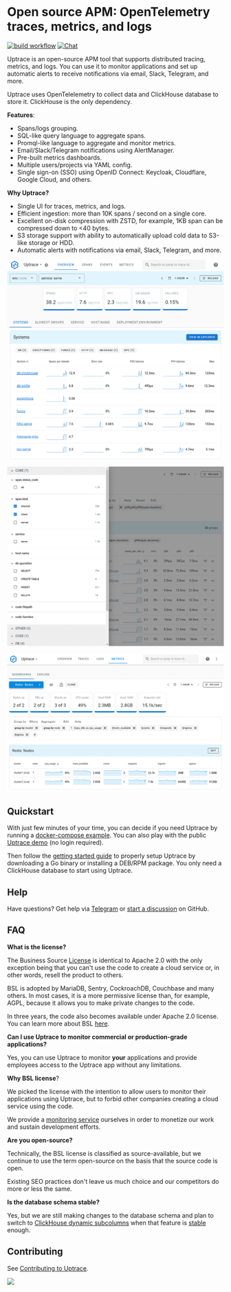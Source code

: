 # Open source APM: OpenTelemetry traces, metrics, and logs

[![build workflow](https://github.com/uptrace/uptrace/actions/workflows/build-and-test.yml/badge.svg)](https://github.com/uptrace/uptrace/actions)
[![Chat](https://img.shields.io/badge/-telegram-red?color=white&logo=telegram&logoColor=black)](https://t.me/uptrace)

Uptrace is an open-source APM tool that supports distributed tracing, metrics, and logs. You can use
it to monitor applications and set up automatic alerts to receive notifications via email, Slack,
Telegram, and more.

Uptrace uses OpenTelelemetry to collect data and ClickHouse database to store it. ClickHouse is the
only dependency.

**Features**:

- Spans/logs grouping.
- SQL-like query language to aggregate spans.
- Promql-like language to aggregate and monitor metrics.
- Email/Slack/Telegram notifications using AlertManager.
- Pre-built metrics dashboards.
- Multiple users/projects via YAML config.
- Single sign-on (SSO) using OpenID Connect: Keycloak, Cloudflare, Google Cloud, and others.

**Why Uptrace?**

- Single UI for traces, metrics, and logs.
- Efficient ingestion: more than 10K spans / second on a single core.
- Excellent on-disk compression with ZSTD, for example, 1KB span can be compressed down to <40
  bytes.
- S3 storage support with ability to automatically upload cold data to S3-like storage or HDD.
- Automatic alerts with notifications via email, Slack, Telegram, and more.

![Uptrace Home](./example/docker/images/home.png)

![Facetted filters](./example/docker/images/facets.png)

![Prometheus-like metrics](./example/docker/images/metrics.png)

## Quickstart

With just few minutes of your time, you can decide if you need Uptrace by running a
[docker-compose example](example/docker). You can also play with the public
[Uptrace demo](https://app.uptrace.dev/play) (no login required).

Then follow the [getting started guide](https://uptrace.dev/get/get-started.html) to properly setup
Uptrace by downloading a Go binary or installing a DEB/RPM package. You only need a ClickHouse
database to start using Uptrace.

## Help

Have questions? Get help via [Telegram](https://t.me/uptrace) or
[start a discussion](https://github.com/uptrace/uptrace/discussions) on GitHub.

## FAQ

**What is the license?**

The Business Source [License](LICENSE) is identical to Apache 2.0 with the only exception being that
you can't use the code to create a cloud service or, in other words, resell the product to others.

BSL is adopted by MariaDB, Sentry, CockroachDB, Couchbase and many others. In most cases, it is a
more permissive license than, for example, AGPL, because it allows you to make private changes to
the code.

In three years, the code also becomes available under Apache 2.0 license. You can learn more about
BSL [here](https://mariadb.com/bsl-faq-adopting/).

**Can I use Uptrace to monitor commercial or production-grade applications?**

Yes, you can use Uptrace to monitor **your** applications and provide employees access to the
Uptrace app without any limitations.

**Why BSL license**?

We picked the license with the intention to allow users to monitor their applications using Uptrace,
but to forbid other companies creating a cloud service using the code.

We provide a [monitoring service](https://uptrace.dev/) ourselves in order to monetize our work and
sustain development efforts.

**Are you open-source?**

Technically, the BSL license is classified as source-available, but we continue to use the term
open-source on the basis that the source code is open.

Existing SEO practices don't leave us much choice and our competitors do more or less the same.

**Is the database schema stable?**

Yes, but we are still making changes to the database schema and plan to switch to
[ClickHouse dynamic subcolumns](https://github.com/ClickHouse/ClickHouse/pull/23932) when that
feature is
[stable](https://github.com/ClickHouse/ClickHouse/issues?q=is%3Aissue+is%3Aopen+label%3Acomp-type-object)
enough.

## Contributing

See [Contributing to Uptrace](https://uptrace.dev/get/contributing.html).

<a href="https://github.com/uptrace/uptrace/graphs/contributors">
  <img src="https://contributors-img.web.app/image?repo=uptrace/uptrace" />
</a>
